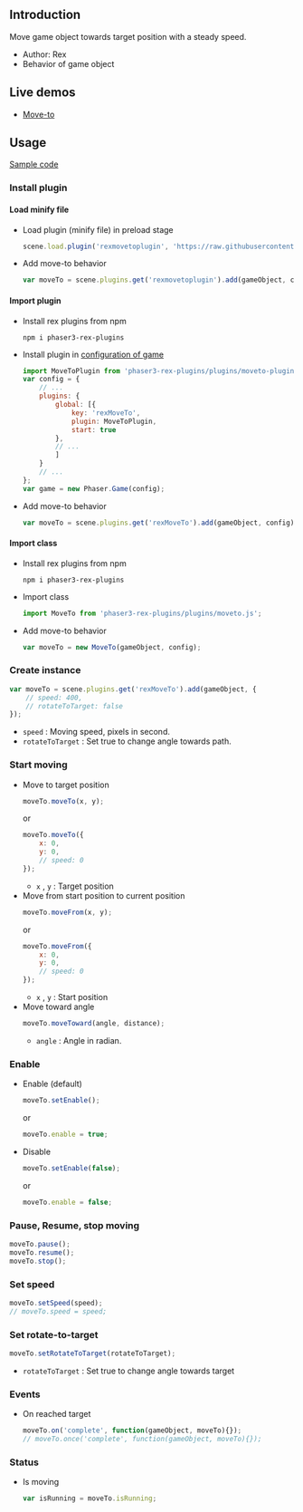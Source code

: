 ## Introduction

Move game object towards target position with a steady speed.

- Author: Rex
- Behavior of game object

## Live demos

- [Move-to](https://codepen.io/rexrainbow/pen/YOPONx)

## Usage

[Sample code](https://github.com/rexrainbow/phaser3-rex-notes/tree/master/examples/moveto)

### Install plugin

#### Load minify file

- Load plugin (minify file) in preload stage
    ```javascript
    scene.load.plugin('rexmovetoplugin', 'https://raw.githubusercontent.com/rexrainbow/phaser3-rex-notes/master/dist/rexmovetoplugin.min.js', true);
    ```
- Add move-to behavior
    ```javascript
    var moveTo = scene.plugins.get('rexmovetoplugin').add(gameObject, config);
    ```

#### Import plugin

- Install rex plugins from npm
    ```
    npm i phaser3-rex-plugins
    ```
- Install plugin in [configuration of game](game.md#configuration)
    ```javascript
    import MoveToPlugin from 'phaser3-rex-plugins/plugins/moveto-plugin.js';
    var config = {
        // ...
        plugins: {
            global: [{
                key: 'rexMoveTo',
                plugin: MoveToPlugin,
                start: true
            },
            // ...
            ]
        }
        // ...
    };
    var game = new Phaser.Game(config);
    ```
- Add move-to behavior
    ```javascript
    var moveTo = scene.plugins.get('rexMoveTo').add(gameObject, config);
    ```

#### Import class

- Install rex plugins from npm
    ```
    npm i phaser3-rex-plugins
    ```
- Import class
    ```javascript
    import MoveTo from 'phaser3-rex-plugins/plugins/moveto.js';
    ```
- Add move-to behavior
    ```javascript
    var moveTo = new MoveTo(gameObject, config);
    ```

### Create instance

```javascript
var moveTo = scene.plugins.get('rexMoveTo').add(gameObject, {
    // speed: 400,
    // rotateToTarget: false
});
```

- `speed` : Moving speed, pixels in second.
- `rotateToTarget` : Set true to change angle towards path.

### Start moving

- Move to target position
    ```javascript
    moveTo.moveTo(x, y);
    ```
    or
    ```javascript
    moveTo.moveTo({
        x: 0,
        y: 0,
        // speed: 0
    });
    ```
    - `x` , `y` : Target position    
- Move from start position to current position
    ```javascript
    moveTo.moveFrom(x, y);
    ```
    or
    ```javascript
    moveTo.moveFrom({
        x: 0,
        y: 0,
        // speed: 0
    });
    ```
    - `x` , `y` : Start position
- Move toward angle
    ```javascript
    moveTo.moveToward(angle, distance);
    ```
    - `angle` : Angle in radian.

### Enable

- Enable (default)
    ```javascript
    moveTo.setEnable();
    ```
    or
    ```javascript
    moveTo.enable = true;
    ```
- Disable
    ```javascript
    moveTo.setEnable(false);
    ```
    or
    ```javascript
    moveTo.enable = false;
    ```

### Pause, Resume, stop moving

```javascript
moveTo.pause();
moveTo.resume();
moveTo.stop();
```

### Set speed

```javascript
moveTo.setSpeed(speed);
// moveTo.speed = speed;
```

### Set rotate-to-target

```javascript
moveTo.setRotateToTarget(rotateToTarget);
```

- `rotateToTarget` : Set true to change angle towards target

### Events

- On reached target
    ```javascript
    moveTo.on('complete', function(gameObject, moveTo){});
    // moveTo.once('complete', function(gameObject, moveTo){});
    ```

### Status

- Is moving
    ```javascript
    var isRunning = moveTo.isRunning;
    ```
